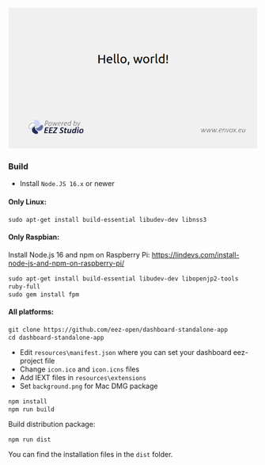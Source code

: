 ![Dashboard example](images/dashboard-standalone-app.png)


### Build

-   Install `Node.JS 16.x` or newer

#### Only Linux:

```
sudo apt-get install build-essential libudev-dev libnss3
```

#### Only Raspbian:

Install Node.js 16 and npm on Raspberry Pi: https://lindevs.com/install-node-js-and-npm-on-raspberry-pi/

```
sudo apt-get install build-essential libudev-dev libopenjp2-tools ruby-full
sudo gem install fpm
```

#### All platforms:

```
git clone https://github.com/eez-open/dashboard-standalone-app
cd dashboard-standalone-app
```
-   Edit `resources\manifest.json` where you can set your dashboard eez-project file
-   Change `icon.ico` and `icon.icns` files
-   Add IEXT files in `resources\extensions`
-   Set `background.png` for Mac DMG package

```
npm install
npm run build
```

Build distribution package:

```
npm run dist
```

You can find the installation files in the `dist` folder.

